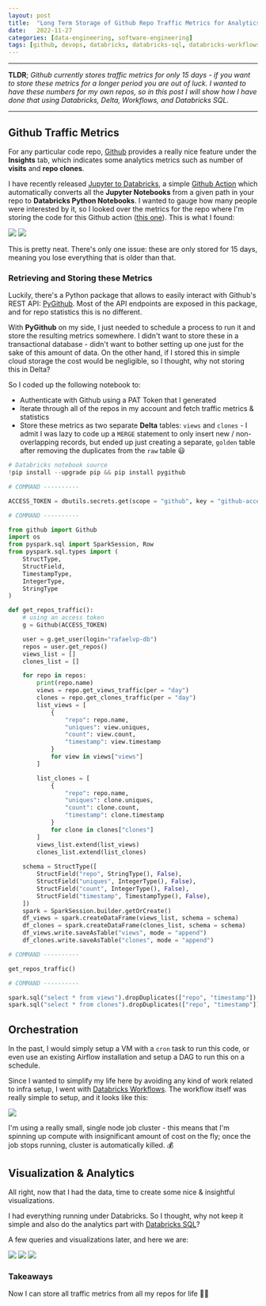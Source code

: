 ```yaml
---
layout:	post
title:	"Long Term Storage of Github Repo Traffic Metrics for Analytics with Databricks"
date:	2022-11-27
categories: [data-engineering, software-engineering]
tags: [github, devops, databricks, databricks-sql, databricks-workflows]
---
```


<hr/>

**TLDR**; *Github currently stores traffic metrics for only 15 days - if you want to store these metrics for a longer period you are out of luck. I wanted to have these numbers for my own repos, so in this post I will show how I have done that using Databricks, Delta, Workflows, and Databricks SQL.*

<hr/>

## Github Traffic Metrics

For any particular code repo, [Github](https://www.github.com) provides a really nice feature under the **Insights** tab, which indicates some analytics metrics such as number of **visits** and **repo clones**.

I have recently released [Jupyter to Databricks](https://github.com/marketplace/actions/convert-jupyter-notebooks-to-databricks-notebooks), a simple [Github Action](https://github.com/marketplace?category=&query=&type=actions&verification=) which automatically converts all the **Jupyter Notebooks** from a given path in your repo to **Databricks Python Notebooks**. I wanted to gauge how many people were interested by it, so I looked over the metrics for the repo where I'm storing the code for this Github action ([this one](https://github.com/rafaelvp-db/jupyter-to-databricks)). This is what I found:

![](/img/github_repo_historical_views.png)
![](/img/github_repo_historical_clones.png)

This is pretty neat. There's only one issue: these are only stored for 15 days, meaning you lose everything that is older than that.

### Retrieving and Storing these Metrics

Luckily, there's a Python package that allows to easily interact with Github's REST API: [PyGithub](https://github.com/PyGithub/PyGithub). Most of the API endpoints are exposed in this package, and for repo statistics this is no different.

With **PyGithub** on my side, I just needed to schedule a process to run it and store the resulting metrics somewhere. I didn't want to store these in a transactional database - didn't want to bother setting up one just for the sake of this amount of data. On the other hand, if I stored this in simple cloud storage the cost would be negligible, so I thought, why not storing this in Delta?

So I coded up the following notebook to:

* Authenticate with Github using a PAT Token that I generated
* Iterate through all of the repos in my account and fetch traffic metrics & statistics
* Store these metrics as two separate **Delta** tables: `views` and `clones` - I admit I was lazy to code up a `MERGE` statement to only insert new / non-overlapping records, but ended up just creating a separate, `golden` table after removing the duplicates from the `raw` table 😃

```python
# Databricks notebook source
!pip install --upgrade pip && pip install pygithub

# COMMAND ----------

ACCESS_TOKEN = dbutils.secrets.get(scope = "github", key = "github-access-token")

# COMMAND ----------

from github import Github
import os
from pyspark.sql import SparkSession, Row
from pyspark.sql.types import (
    StructType,
    StructField,
    TimestampType,
    IntegerType,
    StringType
)

def get_repos_traffic():
    # using an access token
    g = Github(ACCESS_TOKEN)

    user = g.get_user(login="rafaelvp-db")
    repos = user.get_repos()
    views_list = []
    clones_list = []

    for repo in repos:
        print(repo.name)
        views = repo.get_views_traffic(per = "day")
        clones = repo.get_clones_traffic(per = "day")
        list_views = [
            {
                "repo": repo.name,
                "uniques": view.uniques,
                "count": view.count,
                "timestamp": view.timestamp
            }
            for view in views["views"]
        ]

        list_clones = [
            {
                "repo": repo.name,
                "uniques": clone.uniques,
                "count": clone.count,
                "timestamp": clone.timestamp
            }
            for clone in clones["clones"]
        ]
        views_list.extend(list_views)
        clones_list.extend(list_clones)
    
    schema = StructType([
        StructField("repo", StringType(), False),
        StructField("uniques", IntegerType(), False),
        StructField("count", IntegerType(), False),
        StructField("timestamp", TimestampType(), False),
    ])
    spark = SparkSession.builder.getOrCreate()
    df_views = spark.createDataFrame(views_list, schema = schema)
    df_clones = spark.createDataFrame(clones_list, schema = schema)
    df_views.write.saveAsTable("views", mode = "append")
    df_clones.write.saveAsTable("clones", mode = "append")

# COMMAND ----------

get_repos_traffic()

# COMMAND ----------

spark.sql("select * from views").dropDuplicates(["repo", "timestamp"]).write.saveAsTable("views_golden", mode = "overwrite")
spark.sql("select * from clones").dropDuplicates(["repo", "timestamp"]).write.saveAsTable("clones_golden", mode = "overwrite")
```

## Orchestration

In the past, I would simply setup a VM with a `cron` task to run this code, or even use an existing Airflow installation and setup a DAG to run this on a schedule.

Since I wanted to simplify my life here by avoiding any kind of work related to infra setup, I went with [Databricks Workflows](https://www.databricks.com/blog/2022/05/10/introducing-databricks-workflows.html). The workflow itself was really simple to setup, and it looks like this:

![](/img/databricks_workflows_github.png)

I'm using a really small, single node job cluster - this means that I'm spinning up compute with insignificant amount of cost on the fly; once the job stops running, cluster is automatically killed. 💰

## Visualization & Analytics

All right, now that I had the data, time to create some nice & insightful visualizations.

I had everything running under Databricks. So I thought, why not keep it simple and also do the analytics part with [Databricks SQL](https://www.databricks.com/product/databricks-sql)?

A few queries and visualizations later, and here we are:

![](/img/repo_numbers_dbsql.png)
![](/img/repo_views_dbsql.png)
![](/img/repo_clones_dbsql.png)

### Takeaways

Now I can store all traffic metrics from all my repos for life 🙌🏻